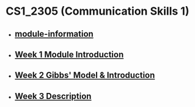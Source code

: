 # CS1_2305 (Communication Skills 1)

- ## [module-information](module-information)
- ## [Week 1 Module Introduction](/csweek1moduleintroduction/)
- ## [Week 2 Gibbs' Model & Introduction](/csweek2GibbsModelIntroduction/)
- ## [Week 3 Description ](/csweek3/)